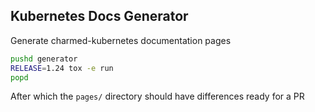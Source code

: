 Kubernetes Docs Generator
--------------

Generate charmed-kubernetes documentation pages

```bash
pushd generator
RELEASE=1.24 tox -e run
popd
```

After which the `pages/` directory should have differences ready for a PR